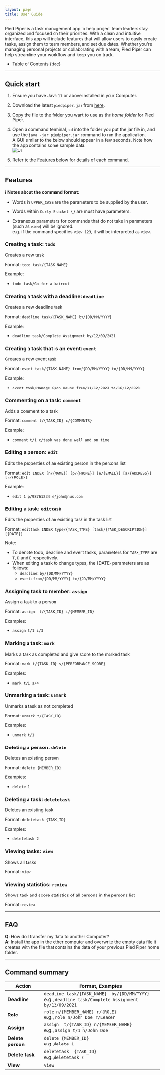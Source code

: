 ```yaml
---
layout: page
title: User Guide
---
```


Pied Piper is a task management app to help project team leaders stay organized and focused on their priorities. With a clean and intuitive interface, this app will include features that will allow users to easily create tasks, assign them to team members, and set due dates. Whether you're managing personal projects or collaborating with a team, Pied Piper can help streamline your workflow and keep you on track.

* Table of Contents
  {:toc}

--------------------------------------------------------------------------------------------------------------------

## Quick start

1. Ensure you have Java `11` or above installed in your Computer.

1. Download the latest `piedpiper.jar` from [here](https://github.com/AY2223S2-CS2103T-W15-3/tp/releases).

1. Copy the file to the folder you want to use as the _home folder_ for Pied Piper.

1. Open a command terminal, `cd` into the folder you put the jar file in, and use the `java -jar piedpiper.jar` command to run the application.<br>
   A GUI similar to the below should appear in a few seconds. Note how the app contains some sample data.<br>
   ![Ui](images/Ui.png)


1. Refer to the [Features](#features) below for details of each command.

--------------------------------------------------------------------------------------------------------------------

## Features

<div markdown="block" class="alert alert-info">

**:information_source: Notes about the command format:**<br>

* Words in `UPPER_CASE` are the parameters to be supplied by the user.<br>

* Words within `Curly Bracket {}` are must have parameters.

* Extraneous parameters for commands that do not take in parameters (such as `view`) will be ignored.<br>
  e.g. if the command specifies `view 123`, it will be interpreted as `view`.

</div>

### Creating a task: `todo`

Creates a new task

Format: `todo task/{TASK_NAME} `

Example:
* `todo task/Go for a haircut`


### Creating a task with a deadline: `deadline`

Creates a new deadline task

Format: `deadline task/{TASK_NAME} by/{DD/MM/YYYY}`

Example:
* `deadline task/Complete Assignment by/12/09/2021`


### Creating a task that is an event: `event`

Creates a new event task

Format: `event task/{TASK_NAME} from/{DD/MM/YYYY} to/{DD/MM/YYYY}`

Example:
* `event task/Manage Open House from/11/12/2023 to/16/12/2023`


### Commenting on a task: `comment`

Adds a comment to a task

Format: `comment t/{TASK_ID} c/{COMMENTS} `

Example:
* `comment t/1 c/task was done well and on time`


### Editing a person: `edit`

Edits the properties of an existing person in the persons list

Format: `edit INDEX [n/{NAME}] [p/{PHONE}] [e/{EMAIL}] [a/{ADDRESS}] [r/{ROLE}]`

Example:

* `edit 1 p/98761234 e/john@nus.com`

### Editing a task: `edittask`

Edits the properties of an existing task in the task list

Format: `edittask INDEX type/{TASK_TYPE} [task/{TASK_DESCRIPTION}] [{DATE}]`

Note: 
* To denote todo, deadline and event tasks, parameters for `TASK_TYPE` are `T`, `D` and `E` respectively.
* When editing a task to change types, the {DATE} parameters are as follows:
  * `deadline`: `by/{DD/MM/YYYY}`
  * `event`: `from/{DD/MM/YYYY} to/{DD/MM/YYYY}`


### Assigning task to member: `assign`

Assign a task to a person

Format: `assign  t/{TASK_ID} i/{MEMBER_ID}`

Examples:
*  `assign t/1 i/3`


### Marking a task: `mark`

Marks a task as completed and give score to the marked task

Format: `mark t/{TASK_ID} s/{PERFORMANCE_SCORE}`

Examples:
* `mark t/1 s/4`


### Unmarking a task: `unmark`

Unmarks a task as not completed

Format: `unmark t/{TASK_ID}`

Examples:
* `unmark t/1`


### Deleting a person: `delete`

Deletes an existing person

Format: `delete {MEMBER_ID}`

Examples:
* `delete 1`


### Deleting a task: `deletetask`

Deletes an existing task

Format: `deletetask {TASK_ID}`

Examples:
* `deletetask 2`


### Viewing tasks: `view`

Shows all tasks

Format: `view`


### Viewing statistics: `review`

Shows task and score statistics of all persons in the persons list

Format: `review`

--------------------------------------------------------------------------------------------------------------------

## FAQ

**Q**: How do I transfer my data to another Computer?<br>
**A**: Install the app in the other computer and overwrite the empty data file it creates with the file that contains the data of your previous Pied Piper home folder.

--------------------------------------------------------------------------------------------------------------------

## Command summary

Action | Format, Examples
--------|------------------
**Deadline** | `deadline task/{TASK_NAME}  by/{DD/MM/YYYY}` <br> e.g., `deadline task/Complete Assignment by/12/09/2021`
**Role** | `role n/{MEMBER_NAME} r/{ROLE}` <br> e.g., `role n/John Doe r/Leader`
**Assign** | `assign  t/{TASK_ID} n/{MEMBER_NAME}`<br> e.g., `assign t/1 n/John Doe`
**Delete person** | `delete {MEMBER_ID}`<br> e.g.,`delete 1`
**Delete task** | `deletetask  {TASK_ID}`<br> e.g.,`deletetask 2`
**View** | `view`

